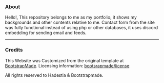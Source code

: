 ### About
Hello!,
This repository belongs to me as my portfolio, it shows my backgrounds and other contents relative to me. Contact form from the site was fully functional instead of using php or other databases, it uses discord embedding for sending email and feeds.
<hr>

### Credits

This Website was Customized from the original template at <br><a href="https://bootstrapmade.com/">BootstrapMade</a>.
Licensing information: <a href="https://bootstrapmade.com/license">bootsrapmade/license</a>

All rights reserved to Hadestia & Bootstrapmade.

